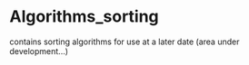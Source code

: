 # Algorithms_sorting
contains sorting algorithms for use at a later date (area under development...)
